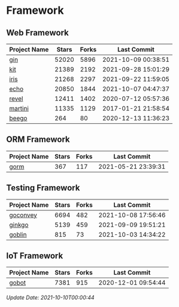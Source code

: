 # Framework

## Web Framework
| Project Name | Stars | Forks | Last Commit |
| ------------ | ----- | ----- | ----------- |
| [gin](https://github.com/gin-gonic/gin) | 52020 | 5896 | 2021-10-09 00:38:51 |
| [kit](https://github.com/go-kit/kit) | 21389 | 2192 | 2021-09-28 15:01:29 |
| [iris](https://github.com/kataras/iris) | 21268 | 2297 | 2021-09-22 11:59:05 |
| [echo](https://github.com/labstack/echo) | 20850 | 1844 | 2021-10-07 04:47:37 |
| [revel](https://github.com/revel/revel) | 12411 | 1402 | 2020-07-12 05:57:36 |
| [martini](https://github.com/go-martini/martini) | 11335 | 1129 | 2017-01-21 21:58:54 |
| [beego](https://github.com/astaxie/beego) | 264 | 80 | 2020-12-13 11:36:23 |

## ORM Framework
| Project Name | Stars | Forks | Last Commit |
| ------------ | ----- | ----- | ----------- |
| [gorm](https://github.com/jinzhu/gorm) | 367 | 117 | 2021-05-21 23:39:31 |

## Testing Framework
| Project Name | Stars | Forks | Last Commit |
| ------------ | ----- | ----- | ----------- |
| [goconvey](https://github.com/smartystreets/goconvey) | 6694 | 482 | 2021-10-08 17:56:46 |
| [ginkgo](https://github.com/onsi/ginkgo) | 5139 | 459 | 2021-09-09 19:51:21 |
| [goblin](https://github.com/franela/goblin) | 815 | 73 | 2021-10-03 14:34:22 |

## IoT Framework
| Project Name | Stars | Forks | Last Commit |
| ------------ | ----- | ----- | ----------- |
| [gobot](https://github.com/hybridgroup/gobot) | 7381 | 915 | 2020-12-01 09:54:44 |

*Update Date: 2021-10-10T00:00:44*